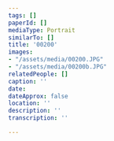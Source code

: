```yaml
---
tags: []
paperId: []
mediaType: Portrait
similarTo: []
title: '00200'
images:
- "/assets/media/00200.JPG"
- "/assets/media/00200b.JPG"
relatedPeople: []
caption: ''
date: 
dateApprox: false
location: ''
description: ''
transcription: ''

---
```

